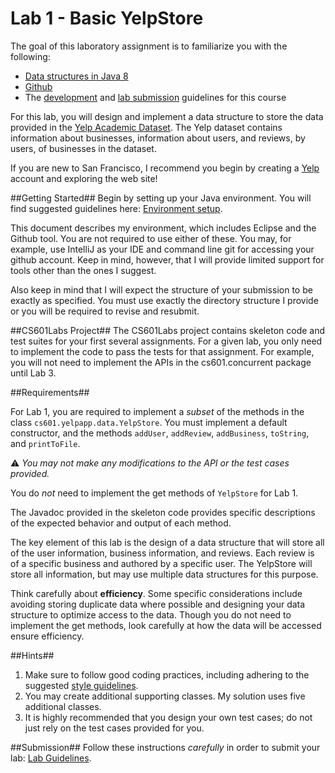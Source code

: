 Lab 1 - Basic YelpStore
==========================

The goal of this laboratory assignment is to familiarize you with the following:

- [Data structures in Java 8](https://docs.oracle.com/javase/8/docs/api/index.html?java/util/package-summary.html)
- [Github](https://github.com/)
- The [development](https://github.com/CS601-F15/lectures/blob/master/Notes/environment.md) and [lab submission](https://github.com/CS601-F15/lectures/blob/master/Notes/labguidelines.md) guidelines for this course

For this lab, you will design and implement a data structure to store the data provided in the [Yelp Academic Dataset](https://www.yelp.com/academic_dataset). The Yelp dataset contains information about businesses, information about users, and reviews, by users, of businesses in the dataset.

If you are new to San Francisco, I recommend you begin by creating a [Yelp](https://www.yelp.com/) account and exploring the web site!

##Getting Started##
Begin by setting up your Java environment. You will find suggested guidelines here: [Environment setup](https://github.com/CS601-F15/lectures/blob/master/Notes/environment.md). 

This document describes my environment, which includes Eclipse and the Github tool. You are not required to use either of these. You may, for example, use IntelliJ as your IDE and command line git for accessing your github account. Keep in mind, however, that I will provide limited support for tools other than the ones I suggest.

Also keep in mind that I will expect the structure of your submission to be exactly as specified. You must use exactly the directory structure I provide or you will be required to revise and resubmit.

##CS601Labs Project##
The CS601Labs project contains skeleton code and test suites for your first several assignments. For a given lab, you only need to implement the code to pass the tests for that assignment. For example, you will not need to implement the APIs in the cs601.concurrent package until Lab 3.


##Requirements##

For Lab 1, you are required to implement a *subset* of the methods in the class `cs601.yelpapp.data.YelpStore`. You must implement a default constructor, and the methods `addUser`, `addReview`, `addBusiness`, `toString`, and `printToFile`. 

:warning: *You may not make any modifications to the API or the test cases provided.*

You do *not* need to implement the get methods of `YelpStore` for Lab 1.

The Javadoc provided in the skeleton code provides specific descriptions of the expected behavior and output of each method.

The key element of this lab is the design of a data structure that will store all of the user information, business information, and reviews. Each review is of a specific business and authored by a specific user. The YelpStore will store all information, but may use multiple data structures for this purpose.

Think carefully about **efficiency**. Some specific considerations include avoiding storing duplicate data where possible and designing your data structure to optimize access to the data. Though you do not need to implement the get methods, look carefully at how the data will be accessed ensure efficiency.

##Hints##
1. Make sure to follow good coding practices, including adhering to the suggested [style guidelines](https://github.com/CS601-F15/lectures/blob/master/Notes/style.md).
2. You may create additional supporting classes. My solution uses five additional classes. 
3. It is highly recommended that you design your own test cases; do not just rely on the test cases provided for you.


##Submission##
Follow these instructions *carefully* in order to submit your lab: [Lab Guidelines](https://github.com/CS601-F15/lectures/blob/master/Notes/labguidelines.md).
